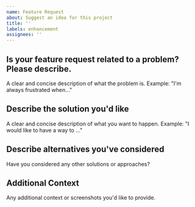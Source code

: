 ```yaml
---
name: Feature Request
about: Suggest an idea for this project
title: ''
labels: enhancement
assignees: ''
---
```


## Is your feature request related to a problem? Please describe.

A clear and concise description of what the problem is. Example: "I'm always frustrated when..."

## Describe the solution you'd like

A clear and concise description of what you want to happen. Example: "I would like to have a way to ..."

## Describe alternatives you've considered

Have you considered any other solutions or approaches?

## Additional Context

Any additional context or screenshots you'd like to provide.
